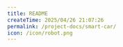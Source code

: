 ```yaml
---
title: README
createTime: 2025/04/26 21:07:26
permalink: /project-docs/smart-car/
icon: /icon/robot.png
---
```

